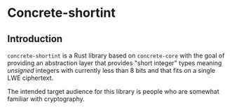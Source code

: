 # Concrete-shortint

## Introduction

`concrete-shortint` is a Rust library based on `concrete-core` with the goal
of providing an abstraction layer that provides "short integer" types meaning _unsigned_ integers with 
currently less than 8 bits and that fits on a single LWE ciphertext.

The intended target audience for this library is people who are somewhat familiar with cryptography.
